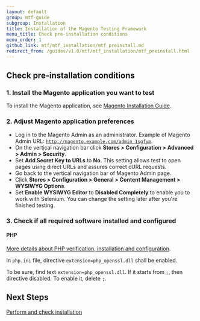 ```yaml
---
layout: default
group: mtf-guide
subgroup: Installation
title: Installation of the Magento Testing Framework
menu_title: Check pre-installation conditions
menu_order: 1
github_link: mtf/mtf_installation/mtf_preinstall.md
redirect_from: /guides/v1.0/mtf/mtf_installation/mtf_preinstall.html
---
```


<h2 id="mtf_install_pre">Check pre-installation conditions</h2>

<h3 id="mtf_install_pre_inst-magento">1. Install the Magento application you want to test</h3>
To install the Magento application, see <a href="{{ site.gdeurl }}install-gde/bk-install-guide.html">Magento Installation Guide</a>.

<h3 id="mtf_install_pre_adj-magento">2. Adjust Magento application preferences</h3>

-    Log in to the Magento Admin as an administrator. Example of Magento Admin URL: <code>http://magento.example.com/admin_1sgfym</code>.
-    On the vertical navigation bar click **Stores &gt; Configuration &gt; Advanced &gt; Admin &gt; Security**.
-    Set **Add Secret Key to URLs** to **No**. This setting allows test to open pages using direct URLs and assures correct cURL requests.
-    Go back to the vertical navigation bar of Magento Admin page.
-    Click **Stores &gt; Configuration &gt; General &gt; Content Management &gt; WYSIWYG Options**.
-    Set **Enable WYSIWYG Editor** to **Disabled Completely** to enable you to work with Selenium. You can change the setting later after you're finished testing.

<h3 id="mtf_install_pre_tools">3. Check if all required software installed and configured</h3>

<h4 id="mtf_install_pre_tools_apache">PHP</h4>
<a href="{{ site.gdeurl }}install-gde/prereq/php-ubuntu.html">More details about PHP verification, installation and configuration</a>.

<div class="bs-callout bs-callout-warning">
    <p>In <code>php.ini</code> file, directive <code>extension=php_openssl.dll</code> shall be enabled.</p>
<p> To be sure, find text <code>extension=php_openssl.dll</code>. If it starts from <code>;</code>, then directive disabled. To enable it, delete <code>;</code>.</p>
</div>

<h2 id="mtf_install_pre">Next Steps</h2> <a href="{{ site.gdeurl }}mtf/mtf_installation/mtf_install.html">Perform and check installation</a>
